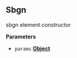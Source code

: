 <!-- Generated by documentation.js. Update this documentation by updating the source code. -->

## Sbgn

sbgn element constructor

**Parameters**

-   `params` **[Object](https://developer.mozilla.org/en-US/docs/Web/JavaScript/Reference/Global_Objects/Object)** 
